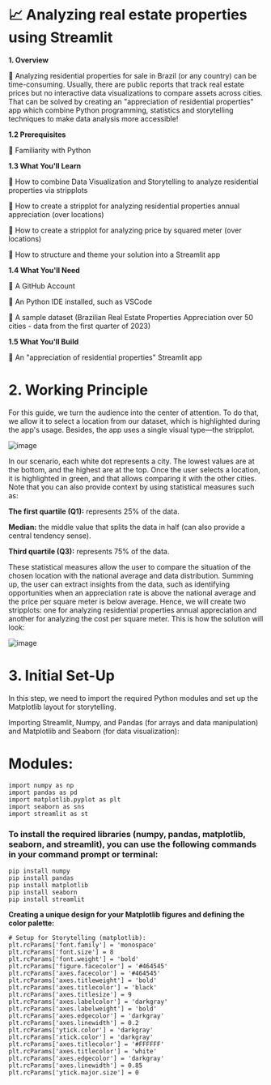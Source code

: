 #  :chart_with_upwards_trend: Analyzing real estate properties using Streamlit

**1. Overview**

:small_blue_diamond:  Analyzing residential properties for sale in Brazil (or any country) can be time-consuming. Usually, there are public reports that track real estate prices but no interactive data visualizations to compare assets across cities. That can be solved by creating an "appreciation of residential properties" app which combine Python programming, statistics and storytelling techniques to make data analysis more accessible!

**1.2 Prerequisites**

:small_blue_diamond:  Familiarity with Python

**1.3 What You'll Learn**

:small_blue_diamond: How to combine Data Visualization and Storytelling to analyze residential properties via stripplots

:small_blue_diamond: How to create a stripplot for analyzing residential properties annual appreciation (over locations)

:small_blue_diamond: How to create a stripplot for analyzing price by squared meter (over locations)

:small_blue_diamond: How to structure and theme your solution into a Streamlit app

**1.4 What You'll Need**

:small_blue_diamond:  A GitHub Account

:small_blue_diamond:  An Python IDE installed, such as VSCode

:small_blue_diamond:  A sample dataset (Brazilian Real Estate Properties Appreciation over 50 cities - data from the first quarter of 2023)

**1.5 What You'll Build**

:small_blue_diamond:  An "appreciation of residential properties" Streamlit app

# 2. Working Principle

For this guide, we turn the audience into the center of attention. To do that, we allow it to select a location from our dataset, which is highlighted during the app's usage. Besides, the app uses a single visual type—the stripplot.

![image](https://github.com/SRUSHTI2493/Analyzing-_properties_using_Streamlit/assets/87080882/1c9c40a0-7269-46cc-ac61-63ff133d1841)

In our scenario, each white dot represents a city. The lowest values are at the bottom, and the highest are at the top. Once the user selects a location, it is highlighted in green, and that allows comparing it with the other cities. Note that you can also provide context by using statistical measures such as:

**The first quartile (Q1):** represents 25% of the data.

**Median:** the middle value that splits the data in half (can also provide a central tendency sense).

**Third quartile (Q3):** represents 75% of the data.

These statistical measures allow the user to compare the situation of the chosen location with the national average and data distribution. Summing up, the user can extract insights from the data, such as identifying opportunities when an appreciation rate is above the national average and the price per square meter is below average. Hence, we will create two stripplots: one for analyzing residential properties annual appreciation and another for analyzing the cost per square meter. This is how the solution will look:

![image](https://github.com/SRUSHTI2493/Analyzing-_properties_using_Streamlit/assets/87080882/830aba6c-29db-4573-93b7-83928084d072)

# 3. Initial Set-Up
In this step, we need to import the required Python modules and set up the Matplotlib layout for storytelling.

Importing Streamlit, Numpy, and Pandas (for arrays and data manipulation) and Matplotlib and Seaborn (for data visualization):


# Modules:
```
import numpy as np
import pandas as pd
import matplotlib.pyplot as plt
import seaborn as sns
import streamlit as st
```

 ### To install the required libraries (numpy, pandas, matplotlib, seaborn, and streamlit), you can use the following commands in your command prompt or terminal:

```
pip install numpy
pip install pandas
pip install matplotlib
pip install seaborn
pip install streamlit

```

**Creating a unique design for your Matplotlib figures and defining the color palette:**

```
# Setup for Storytelling (matplotlib):
plt.rcParams['font.family'] = 'monospace'
plt.rcParams['font.size'] = 8
plt.rcParams['font.weight'] = 'bold'
plt.rcParams['figure.facecolor'] = '#464545' 
plt.rcParams['axes.facecolor'] = '#464545' 
plt.rcParams['axes.titleweight'] = 'bold'
plt.rcParams['axes.titlecolor'] = 'black'
plt.rcParams['axes.titlesize'] = 9
plt.rcParams['axes.labelcolor'] = 'darkgray'
plt.rcParams['axes.labelweight'] = 'bold'
plt.rcParams['axes.edgecolor'] = 'darkgray'
plt.rcParams['axes.linewidth'] = 0.2
plt.rcParams['ytick.color'] = 'darkgray'
plt.rcParams['xtick.color'] = 'darkgray'
plt.rcParams['axes.titlecolor'] = '#FFFFFF'
plt.rcParams['axes.titlecolor'] = 'white'
plt.rcParams['axes.edgecolor'] = 'darkgray'
plt.rcParams['axes.linewidth'] = 0.85
plt.rcParams['ytick.major.size'] = 0
```


